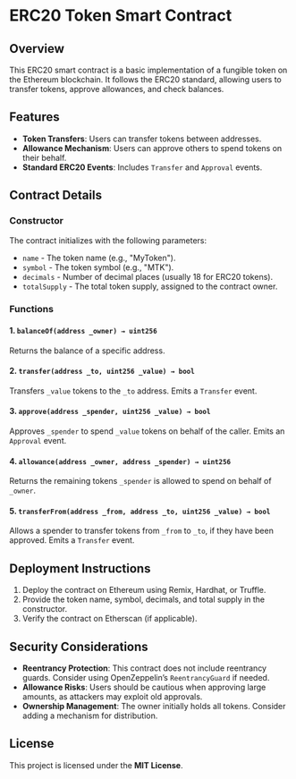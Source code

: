 # ERC20 Token Smart Contract

## Overview
This ERC20 smart contract is a basic implementation of a fungible token on the Ethereum blockchain. It follows the ERC20 standard, allowing users to transfer tokens, approve allowances, and check balances.

## Features
- **Token Transfers**: Users can transfer tokens between addresses.
- **Allowance Mechanism**: Users can approve others to spend tokens on their behalf.
- **Standard ERC20 Events**: Includes `Transfer` and `Approval` events.

## Contract Details
### Constructor
The contract initializes with the following parameters:
- `name` - The token name (e.g., "MyToken").
- `symbol` - The token symbol (e.g., "MTK").
- `decimals` - Number of decimal places (usually 18 for ERC20 tokens).
- `totalSupply` - The total token supply, assigned to the contract owner.

### Functions
#### 1. `balanceOf(address _owner) → uint256`
Returns the balance of a specific address.

#### 2. `transfer(address _to, uint256 _value) → bool`
Transfers `_value` tokens to the `_to` address. Emits a `Transfer` event.

#### 3. `approve(address _spender, uint256 _value) → bool`
Approves `_spender` to spend `_value` tokens on behalf of the caller. Emits an `Approval` event.

#### 4. `allowance(address _owner, address _spender) → uint256`
Returns the remaining tokens `_spender` is allowed to spend on behalf of `_owner`.

#### 5. `transferFrom(address _from, address _to, uint256 _value) → bool`
Allows a spender to transfer tokens from `_from` to `_to`, if they have been approved. Emits a `Transfer` event.

## Deployment Instructions
1. Deploy the contract on Ethereum using Remix, Hardhat, or Truffle.
2. Provide the token name, symbol, decimals, and total supply in the constructor.
3. Verify the contract on Etherscan (if applicable).

## Security Considerations
- **Reentrancy Protection**: This contract does not include reentrancy guards. Consider using OpenZeppelin’s `ReentrancyGuard` if needed.
- **Allowance Risks**: Users should be cautious when approving large amounts, as attackers may exploit old approvals.
- **Ownership Management**: The owner initially holds all tokens. Consider adding a mechanism for distribution.

## License
This project is licensed under the **MIT License**.

